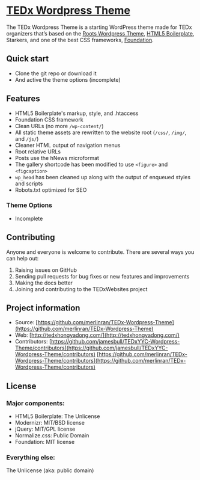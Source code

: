 # [TEDx Wordpress Theme](http://tedxhongyadong.com/)

The TEDx Wordpress Theme is a starting WordPress theme made for TEDx organizers that’s based on the [Roots Wordpress Theme](http://www.rootstheme.com/), [HTML5 Boilerplate](http://html5boilerplate.com/), Starkers, and one of the best CSS frameworks, [Foundation](http://foundation.zurb.com/).

## Quick start

* Clone the git repo or download it
* And active the theme options (incomplete)

## Features

* HTML5 Boilerplate's markup, style, and .htaccess
* Foundation CSS framework
* Clean URLs (no more `/wp-content/`)
* All static theme assets are rewritten to the website root (`/css/`, `/img/`, and `/js/`)
* Cleaner HTML output of navigation menus
* Root relative URLs
* Posts use the hNews microformat
* The gallery shortcode has been modified to use `<figure>` and `<figcaption>`
* `wp_head` has been cleaned up along with the output of enqueued styles and scripts
* Robots.txt optimized for SEO

### Theme Options
* Incomplete

## Contributing

Anyone and everyone is welcome to contribute. There are several ways you can help out:

1. Raising issues on GitHub
2. Sending pull requests for bug fixes or new features and improvements
3. Making the docs better
4. Joining and contributing to the TEDxWebsites project

## Project information

* Source: [https://github.com/merlinran/TEDx-Wordpress-Theme](https://github.com/merlinran/TEDx-Wordpress-Theme)
* Web: [http://tedxhongyadong.com/](http://tedxhongyadong.com/)
* Contributors: [https://github.com/jamesbull/TEDxYYC-Wordpress-Theme/contributors](https://github.com/jamesbull/TEDxYYC-Wordpress-Theme/contributors)
                [https://github.com/merlinran/TEDx-Wordpress-Theme/contributors](https://github.com/merlinran/TEDx-Wordpress-Theme/contributors)


## License

### Major components:

* HTML5 Boilerplate: The Unlicense
* Modernizr: MIT/BSD license
* jQuery: MIT/GPL license
* Normalize.css: Public Domain
* Foundation: MIT license

### Everything else:

The Unlicense (aka: public domain)
